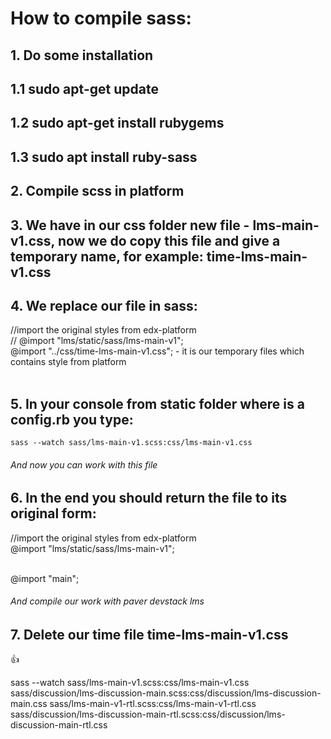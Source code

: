 # How to compile sass:
## 1. Do some installation
## 1.1 sudo apt-get update
## 1.2 sudo apt-get install rubygems
## 1.3 sudo apt install ruby-sass

## 2. Compile scss in platform 

## 3. We have in our css folder new file - lms-main-v1.css, now we do copy this file and give a temporary name, for example: time-lms-main-v1.css

## 4. We replace our file in sass:

//import the original styles from edx-platform<br>
// @import "lms/static/sass/lms-main-v1";<br>
@import "../css/time-lms-main-v1.css"; - it is our temporary files which contains style from platform <br><br>

## 5. In your console from static folder where is a config.rb you type: 
    sass --watch sass/lms-main-v1.scss:css/lms-main-v1.css
###### And now you can work with this file

## 6. In the end you should return the file to its original form: 
//import the original styles from edx-platform<br>
@import "lms/static/sass/lms-main-v1";<br><br>


@import "main";
###### And compile our work with paver devstack lms

## 7. Delete our time file time-lms-main-v1.css
:+1:

sass --watch sass/lms-main-v1.scss:css/lms-main-v1.css sass/discussion/lms-discussion-main.scss:css/discussion/lms-discussion-main.css sass/lms-main-v1-rtl.scss:css/lms-main-v1-rtl.css sass/discussion/lms-discussion-main-rtl.scss:css/discussion/lms-discussion-main-rtl.css